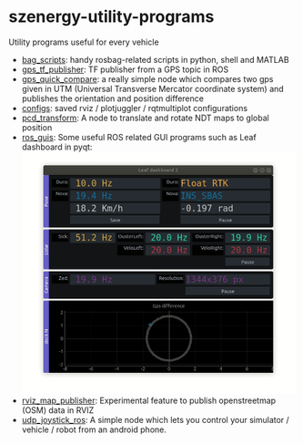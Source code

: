 # szenergy-utility-programs
Utility programs useful for every vehicle

- [bag_scripts](bag_scripts/): handy rosbag-related scripts in python, shell and MATLAB 
- [gps_tf_publisher](gps_tf_publisher/): TF publisher from a GPS topic in ROS
- [gps_quick_compare](gps_quick_compare/): a really simple node which compares two gps given in UTM (Universal Transverse Mercator coordinate system) and publishes the orientation and position difference 
- [configs](configs/): saved rviz / plotjuggler / rqtmultiplot configurations
- [pcd_transform](pcd_transform/): A node to translate and rotate NDT maps to global position
- [ros_guis](ros_guis/): Some useful ROS related GUI programs such as Leaf dashboard in pyqt: ![leaf_dashboard2](ros_guis/img/leaf_dashboard2.gif)
- [rviz_map_publisher](rviz_map_publisher/): Experimental feature to publish openstreetmap (OSM) data in RVIZ
- [udp_joystick_ros](udp_joystick_ros/): A simple node which lets you control your simulator / vehicle / robot from an android phone.